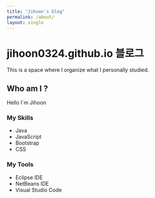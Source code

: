 ```yaml
---
title: "Jihoon`s blog"
permalink: /about/
layout: single
---
```


# jihoon0324.github.io 블로그

This is a space where I organize what I personally studied.


##  Who am I ?

Hello I`m Jihoon



 
###  My Skills

 - Java  
 - JavaScript  
 - Bootstrap  
 - CSS  




### My Tools


 - Eclipse IDE
 - NetBeans IDE
 - Visual Studio Code 
